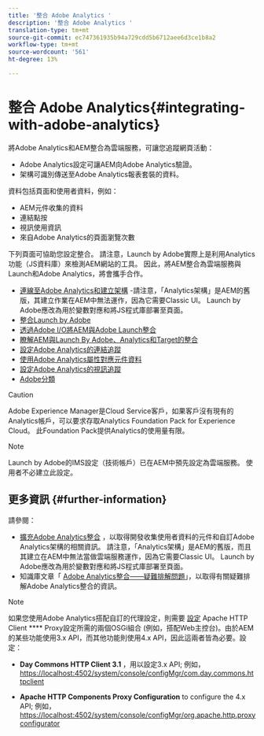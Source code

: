 ```yaml
---
title: '整合 Adobe Analytics '
description: '整合 Adobe Analytics '
translation-type: tm+mt
source-git-commit: ec747361935b94a729cdd5b6712aee6d3ce1b8a2
workflow-type: tm+mt
source-wordcount: '561'
ht-degree: 13%

---
```



# 整合 Adobe Analytics{#integrating-with-adobe-analytics}

將Adobe Analytics和AEM整合為雲端服務，可讓您追蹤網頁活動：

* Adobe Analytics設定可讓AEM向Adobe Analytics驗證。
* 架構可識別傳送至Adobe Analytics報表套裝的資料。

資料包括頁面和使用者資料，例如：

* AEM元件收集的資料
* 連結點按
* 視訊使用資訊
* 來自Adobe Analytics的頁面瀏覽次數

下列頁面可協助您設定整合。 請注意，Launch by Adobe實際上是利用Analytics功能（JS資料庫）來檢測AEM網站的工具。 因此，將AEM整合為雲端服務與Launch和Adobe Analytics，將會攜手合作。

* [連線至Adobe Analytics和建立架構](https://docs.adobe.com/content/help/en/experience-manager-65/administering/integration/adobeanalytics-connect.html) -請注意，「Analytics架構」是AEM的舊版，其建立作業在AEM中無法運作，因為它需要Classic UI。 Launch by Adobe應改為用於變數對應和將JS程式庫部署至頁面。
* [整合Launch by Adobe](https://docs.adobe.com/content/help/en/experience-manager-learn/sites/integrations/adobe-launch-integration-tutorial-understand.html)
* [透過Adobe I/O將AEM與Adobe Launch整合](https://helpx.adobe.com/experience-manager/using/aem_launch_adobeio_integration.html)
* [瞭解AEM與Launch By Adobe、Analytics和Target的整合](https://helpx.adobe.com/experience-manager/kt/integration/using/aem-launch-integration-tutorial-understand.html)
* [設定Adobe Analytics的連結追蹤](https://docs.adobe.com/content/help/en/experience-manager-65/administering/integration/adobeanalytics-link.html)
* [使用Adobe Analytics屬性對應元件資料](https://docs.adobe.com/content/help/en/experience-manager-65/administering/integration/adobeanalytics-mapping.html)
* [設定Adobe Analytics的視訊追蹤](https://docs.adobe.com/content/help/en/experience-manager-65/administering/integration/adobeanalytics-video.html)
* [Adobe分類](https://docs.adobe.com/content/help/en/experience-manager-65/administering/integration/adobeanalytics-classifications.html)

>[!CAUTION]
>
>Adobe Experience Manager是Cloud Service客戶，如果客戶沒有現有的Analytics帳戶，可以要求存取Analytics Foundation Pack for Experience Cloud。  此Foundation Pack提供Analytics的使用量有限。

>[!NOTE]
>
>Launch by Adobe的IMS設定（技術帳戶）已在AEM中預先設定為雲端服務。 使用者不必建立此設定。

## 更多資訊 {#further-information}

請參閱：

* [擴充Adobe Analytics整合](https://docs.adobe.com/content/help/en/experience-manager-65/developing/extending-aem/extending-analytics/extending-analytics.html) ，以取得開發收集使用者資料的元件和自訂Adobe Analytics架構的相關資訊。 請注意，「Analytics架構」是AEM的舊版，而且其建立在AEM中無法當做雲端服務運作，因為它需要Classic UI。 Launch by Adobe應改為用於變數對應和將JS程式庫部署至頁面。
* 知識庫文章「 [Adobe Analytics整合——疑難排解問題](https://helpx.adobe.com/experience-manager/kb/sitecatalystintegrationtroubleshooting.html)」，以取得有關疑難排解Adobe Analytics整合的資訊。

>[!NOTE]
>
>如果您使用Adobe Analytics搭配自訂的代理設定，則需要 [設定](https://docs.adobe.com/content/help/en/experience-manager-65/deploying/configuring/configuring-osgi.html) Apache HTTP Client **** Proxy設定所需的兩個OSGi組合 (例如，搭配Web主控台)。由於AEM的某些功能使用3.x API，而其他功能則使用4.x API，因此這兩者皆為必要。設定：
>
>* **Day Commons HTTP Client 3.1** ，用以設定3.x API;
>  例如， [https://localhost:4502/system/console/configMgr/com.day.commons.httpclient](https://localhost:4502/system/console/configMgr/com.day.commons.httpclient)
>
>* **Apache HTTP Components Proxy Configuration** to configure the 4.x API;
>  例如， [https://localhost:4502/system/console/configMgr/org.apache.http.proxyconfigurator](https://localhost:4502/system/console/configMgr/org.apache.http.proxyconfigurator)
>


